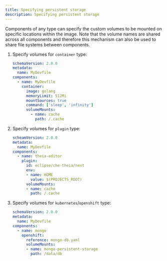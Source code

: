 ```yaml
---
title: Specifying persistent storage
description: Specifying persistent storage
---
```


Components of any type can specify the custom volumes to be mounted on
specific locations within the image. Note that the volume names are
shared across all components and therefore this mechanism can also be
used to share file systems between components.

1. Specify volumes for `container` type:

    ```yaml {% title="Specifying volumes for container type" filename="devfile.yaml" %}
    schemaVersion: 2.0.0
    metadata:
      name: MyDevfile
    components:
      - name: MyDevfile
        container:
          image: golang
          memoryLimit: 512Mi
          mountSources: true
          command: ['sleep', 'infinity']
          volumeMounts:
            - name: cache
              path: /.cache
    ```

2. Specify volumes for `plugin` type:

    ```yaml {% title="Specifying volumes for plugin type" filename="devfile.yaml" %}
    scheamVersion: 2.0.0
    metadata:
      name: MyDevfile
    components:
      - name: theia-editor
        plugin:
          id: eclipse/che-theia/next
          env:
          - name: HOME
            value: $(PROJECTS_ROOT)
          volumeMounts:
          - name: cache
            path: /.cache
    ```

3. Specify volumes for `kubernetes`/`openshift` type:

    ```yaml {% title="Specifying volumes for kubernetes/openshift type" filename="devfile.yaml" %}
    schemaVersion: 2.0.0
    metadata:
      name: MyDevfile
    components:
      - name: mongo
        openshift:
          reference: mongo-db.yaml
          volumeMounts:
          - name: mongo-persistent-storage
            path: /data/db
    ```
